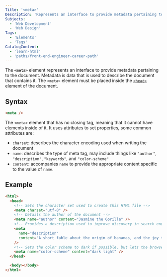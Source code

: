 ```yaml
---
Title: '<meta>'
Description: 'Represents an interface to provide metadata pertaining to the document. Metadata is data that is used to describe the document that contains it.'
Subjects:
  - 'Web Development'
  - 'Web Design'
Tags:
  - 'Elements'
  - 'Tags'
CatalogContent:
  - 'learn-html'
  - 'paths/front-end-engineer-career-path'
---
```


The **`<meta>`** element represents an interface to provide metadata pertaining to the document. Metadata is data that is used to describe the document that contains it. The `<meta>` element must be placed inside the [`<head>`](https://www.codecademy.com/resources/docs/html/elements/head) element of the document.

## Syntax

```html
<meta />
```

The `<meta>` element that has no closing tag, meaning that it cannot have elements inside of it. It uses attributes to set properties, some common attributes are:

- `charset`: describes the character encoding used when writing the document
- `name`: describes the type of meta tag, may include things like `"author"`, `"description"`, `"keywords"`, and `"color-scheme"`
- `content`: accompanies `name` to provide the appropriate content specific to the value of `name`.

## Example

```html
<html>
  <head>
    <!-- Sets the character set used to create this HTML file -->
    <meta charset="utf-8" />
    <!-- Details the author of the document -->
    <meta name="author" content="Jasmine the Gorilla" />
    <!-- Provides a description used to improve discovery in search engines -->
    <meta
      name="description"
      content="A short fable about the origin of bananas, and the joy they provide."
    />
    <!-- Sets the color scheme to dark if possible, but lets the browser know that light will render correctly, too -->
    <meta name="color-scheme" content="dark light" />
  </head>

  <body></body>
</html>
```
